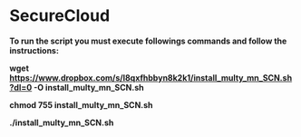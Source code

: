 # SecureCloud

<b>To run the script you must execute followings commands and follow the instructions:</bh>

wget https://www.dropbox.com/s/l8qxfhbbyn8k2k1/install_multy_mn_SCN.sh?dl=0 -O install_multy_mn_SCN.sh

chmod 755 install_multy_mn_SCN.sh

./install_multy_mn_SCN.sh


